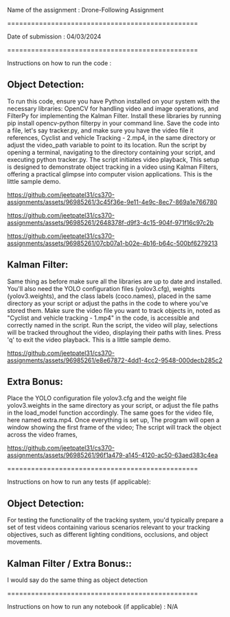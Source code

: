 Name of the assignment : Drone-Following Assignment

================================================

Date of submission : 04/03/2024

================================================

Instructions on how to run the code :

## Object Detection:

To run this code, ensure you have Python installed on your system with the necessary libraries: OpenCV for handling video and image operations, and FilterPy for implementing the Kalman Filter. Install these libraries by running pip install opencv-python filterpy in your command line. Save the code into a file, let's say tracker.py, and make sure you have the video file it references, Cyclist and vehicle Tracking - 2.mp4, in the same directory or adjust the video_path variable to point to its location. Run the script by opening a terminal, navigating to the directory containing your script, and executing python tracker.py. The script initiates video playback, This setup is designed to demonstrate object tracking in a video using Kalman Filters, offering a practical glimpse into computer vision applications. This is the little sample demo.


https://github.com/jeetpatel31/cs370-assignments/assets/96985261/3c45f36e-9e11-4e9c-8ec7-869a1e766780


https://github.com/jeetpatel31/cs370-assignments/assets/96985261/2648378f-d9f3-4c15-904f-971f16c97c2b


https://github.com/jeetpatel31/cs370-assignments/assets/96985261/07cb07a1-b02e-4b16-b64c-500bf6279213

## Kalman Filter:

Same thing as before make sure all the libraries are up to date and installed. You'll also need the YOLO configuration files (yolov3.cfg), weights (yolov3.weights), and the class labels (coco.names), placed in the same directory as your script or adjust the paths in the code to where you've stored them. Make sure the video file you want to track objects in, noted as "Cyclist and vehicle tracking - 1.mp4" in the code, is accessible and correctly named in the script. Run the script, the video will play, selections will be tracked throughout the video, displaying their paths with lines. Press 'q' to exit the video playback. This is a little sample demo.

https://github.com/jeetpatel31/cs370-assignments/assets/96985261/e8e67872-4dd1-4cc2-9548-000decb285c2

## Extra Bonus:

Place the YOLO configuration file yolov3.cfg and the weight file yolov3.weights in the same directory as your script, or adjust the file paths in the load_model function accordingly. The same goes for the video file, here named extra.mp4. Once everything is set up, The program will open a window showing the first frame of the video; The script will track the object across the video frames,

https://github.com/jeetpatel31/cs370-assignments/assets/96985261/96f1a479-a145-4120-ac50-63aed383c4ea

================================================


Instructions on how to run any tests (if applicable):

## Object Detection:

For testing the functionality of the tracking system, you'd typically prepare a set of test videos containing various scenarios relevant to your tracking objectives, such as different lighting conditions, occlusions, and object movements.

## Kalman Filter /  Extra Bonus::

I would say do the same thing as object detection


================================================

Instructions on how to run any notebook (if applicable) : N/A


